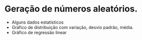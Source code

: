# Geração de números aleatórios.
- Alguns dados estatísticos
- Gráfico de distribuição com variação, desvio padrão, média.
- Gráfico de regressão linear
